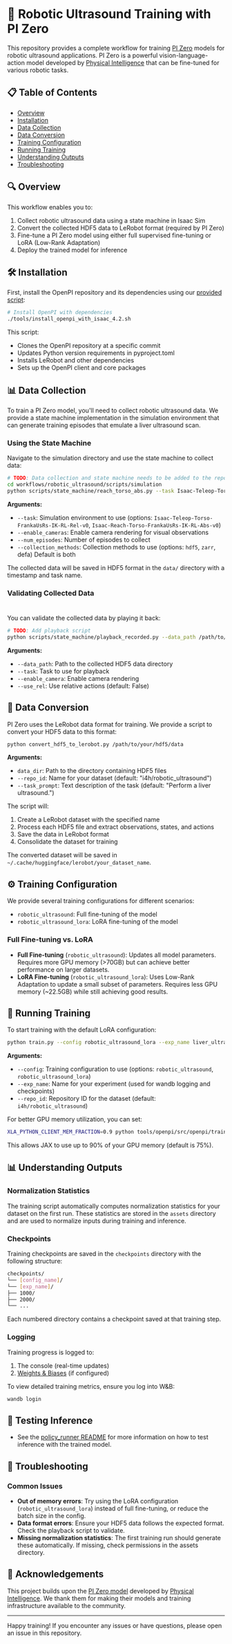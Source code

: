 # 🤖 Robotic Ultrasound Training with PI Zero

This repository provides a complete workflow for training [PI Zero](https://www.physicalintelligence.company/blog/pi0) models for robotic ultrasound applications. PI Zero is a powerful vision-language-action model developed by [Physical Intelligence](https://www.physicalintelligence.company/) that can be fine-tuned for various robotic tasks.

## 📋 Table of Contents

- [Overview](#overview)
- [Installation](#installation)
- [Data Collection](#data-collection)
- [Data Conversion](#data-conversion)
- [Training Configuration](#training-configuration)
- [Running Training](#running-training)
- [Understanding Outputs](#understanding-outputs)
- [Troubleshooting](#troubleshooting)

## 🔍 Overview

This workflow enables you to:

1. Collect robotic ultrasound data using a state machine in Isaac Sim
2. Convert the collected HDF5 data to LeRobot format (required by PI Zero)
3. Fine-tune a PI Zero model using either full supervised fine-tuning or LoRA (Low-Rank Adaptation)
4. Deploy the trained model for inference

## 🛠️ Installation

First, install the OpenPI repository and its dependencies using our [provided script](../../../../../tools/install_openpi_with_isaac_4.2.sh):
```bash
# Install OpenPI with dependencies
./tools/install_openpi_with_isaac_4.2.sh
```

This script:
- Clones the OpenPI repository at a specific commit
- Updates Python version requirements in pyproject.toml
- Installs LeRobot and other dependencies
- Sets up the OpenPI client and core packages

## 📊 Data Collection

To train a PI Zero model, you'll need to collect robotic ultrasound data. We provide a state machine implementation in the simulation environment that can generate training episodes that emulate a liver ultrasound scan.

### Using the State Machine

Navigate to the simulation directory and use the state machine to collect data:
```bash
# TODO: Data collection and state machine needs to be added to the repo
cd workflows/robotic_ultrasound/scripts/simulation
python scripts/state_machine/reach_torso_abs.py --task Isaac-Teleop-Torso-FrankaUsRs-IK-RL-Rel-v0 --enable_cameras --num_episodes 10 --collection_methods hdf5 zarr
```
**Arguments:**
- `--task`: Simulation environment to use (options: `Isaac-Teleop-Torso-FrankaUsRs-IK-RL-Rel-v0`, `Isaac-Reach-Torso-FrankaUsRs-IK-RL-Abs-v0`)
- `--enable_cameras`: Enable camera rendering for visual observations
- `--num_episodes`: Number of episodes to collect
- `--collection_methods`: Collection methods to use (options: `hdf5`, `zarr`, defa) Default is both

The collected data will be saved in HDF5 format in the `data/` directory with a timestamp and task name.

### Validating Collected Data

#
You can validate the collected data by playing it back:
```bash
# TODO: Add playback script
python scripts/state_machine/playback_recorded.py --data_path /path/to/your/data --task Isaac-Teleop-Torso-FrankaUsRs-IK-RL-Rel-v0 --enable_camera --use_rel
```

**Arguments:**
- `--data_path`: Path to the collected HDF5 data directory
- `--task`: Task to use for playback
- `--enable_camera`: Enable camera rendering
- `--use_rel`: Use relative actions (default: False)

## 🔄 Data Conversion

PI Zero uses the LeRobot data format for training. We provide a script to convert your HDF5 data to this format:

```bash
python convert_hdf5_to_lerobot.py /path/to/your/hdf5/data
```


**Arguments:**
- `data_dir`: Path to the directory containing HDF5 files
- `--repo_id`: Name for your dataset (default: "i4h/robotic_ultrasound")
- `--task_prompt`: Text description of the task (default: "Perform a liver ultrasound.")

The script will:
1. Create a LeRobot dataset with the specified name
2. Process each HDF5 file and extract observations, states, and actions
3. Save the data in LeRobot format
4. Consolidate the dataset for training

The converted dataset will be saved in `~/.cache/huggingface/lerobot/your_dataset_name`.

## ⚙️ Training Configuration

We provide several training configurations for different scenarios:

- `robotic_ultrasound`: Full fine-tuning of the model
- `robotic_ultrasound_lora`: LoRA fine-tuning of the model

### Full Fine-tuning vs. LoRA

- **Full Fine-tuning** (`robotic_ultrasound`): Updates all model parameters. Requires more GPU memory (>70GB) but can achieve better performance on larger datasets.
- **LoRA Fine-tuning** (`robotic_ultrasound_lora`): Uses Low-Rank Adaptation to update a small subset of parameters. Requires less GPU memory (~22.5GB) while still achieving good results.

## 🚀 Running Training

To start training with the default LoRA configuration:
```bash
python train.py --config robotic_ultrasound_lora --exp_name liver_ultrasound
```
**Arguments:**
- `--config`: Training configuration to use (options: `robotic_ultrasound`, `robotic_ultrasound_lora`)
- `--exp_name`: Name for your experiment (used for wandb logging and checkpoints)
- `--repo_id`: Repository ID for the dataset (default: `i4h/robotic_ultrasound`)

For better GPU memory utilization, you can set:
```bash
XLA_PYTHON_CLIENT_MEM_FRACTION=0.9 python tools/openpi/src/openpi/train.py --config robotic_ultrasound_lora --exp_name liver_ultrasound
```
This allows JAX to use up to 90% of your GPU memory (default is 75%).

## 📊 Understanding Outputs

### Normalization Statistics

The training script automatically computes normalization statistics for your dataset on the first run. These statistics are stored in the `assets` directory and are used to normalize inputs during training and inference.

### Checkpoints

Training checkpoints are saved in the `checkpoints` directory with the following structure:

```bash
checkpoints/
└── [config_name]/
└── [exp_name]/
├── 1000/
├── 2000/
└── ...
```

Each numbered directory contains a checkpoint saved at that training step.

### Logging

Training progress is logged to:
1. The console (real-time updates)
2. [Weights & Biases](https://wandb.ai/) (if configured)

To view detailed training metrics, ensure you log into W&B:
```bash
wandb login
```

## 🚀 Testing Inference 
-  See the [policy_runner README](../../policy_runner/README.md) for more information on how to test inference with the trained model.


## 🔧 Troubleshooting

### Common Issues

- **Out of memory errors**: Try using the LoRA configuration (`robotic_ultrasound_lora`) instead of full fine-tuning, or reduce the batch size in the config.
- **Data format errors**: Ensure your HDF5 data follows the expected format. Check the playback script to validate.
- **Missing normalization statistics**: The first training run should generate these automatically. If missing, check permissions in the assets directory.

## 🙏 Acknowledgements

This project builds upon the [PI Zero model](https://www.physicalintelligence.company/blog/pi0) developed by [Physical Intelligence](https://www.physicalintelligence.company/). We thank them for making their models and training infrastructure available to the community.

---

Happy training! If you encounter any issues or have questions, please open an issue in this repository.
